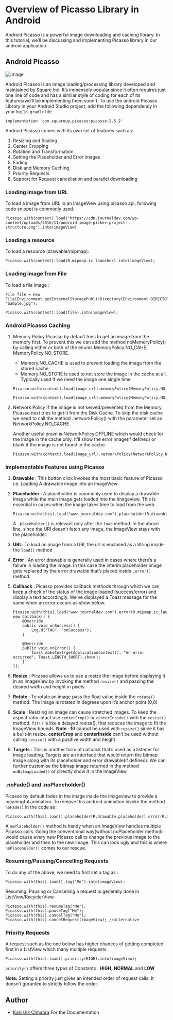 # Overview of Picasso Library in Android

Android Picasso is a powerful image downloading and caching library. In this tutorial, we’ll be discussing and implementing Picasso library in our android application.

## Android Picasso

![image](https://user-images.githubusercontent.com/67221487/143472285-5075100e-88c8-4eed-a391-36e052663256.png)


Android Picasso is an image loading/processing library developed and maintained by Square Inc. It’s immensely popular since it often requires just one line of code and has a similar style of coding for each of its features(we’ll be implementing them soon!). To use the android Picasso Library in your Android Studio project, add the following dependency in your `build.gradle` file.

```
implementation 'com.squareup.picasso:picasso:2.5.2'
```

Android Picasso comes with its own set of features such as:

1. Resizing and Scaling
1. Center Cropping
1. Rotation and Transformation
1. Setting the Placeholder and Error images
1. Fading
1. Disk and Memory Caching
1. Priority Requests
1. Support for Request cancellation and parallel downloading

### Loading image from URL

To load a image from URL in an ImageView using picasso api, following code snippet is commonly used.

```
Picasso.with(context).load("https://cdn.journaldev.com/wp-content/uploads/2016/11/android-image-picker-project-structure.png").into(imageView)
```

### Loading a resource
To load a resource (drawable/mipmap):

```
Picasso.with(context).load(R.mipmap.ic_launcher).into(imageView);
```


### Loading image from File

To load a file image :

```
File file = new File(Environment.getExternalStoragePublicDirectory(Environment.DIRECTORY_PICTURES), "Sample.jpg");

Picasso.with(context).load(file).into(imageView);
```

### Android Picasso Caching

1. Memory Policy
    Picasso by default tries to get an image from the memory first. To prevent this we can add the method           noMemoryPolicy() by calling either or both of the enums MemoryPolicy.NO_CAHE, MemoryPolicy.NO_STORE.

    * Memory.NO_CACHE is used to prevent loading the image from the stored cache.
    * Memory.NO_STORE is used to not store the image in the cache at all. Typically used if we need the image       one single time.

    ```
    Picasso.with(context).load(image_url).memoryPolicy(MemoryPolicy.NO_CACHE).into(imageView);
    ```
    ```
    Picasso.with(context).load(image_url).memoryPolicy(MemoryPolicy.NO_STORE).into(imageView);
    ```

2. Network Policy
If the image is not served/prevented from the Memory, Picasso next tries to get it from the Disk Cache.
To skip the disk cache we need to call the method .networkPolicy() with the parameter set as NetworkPolicy.NO_CACHE

    Another useful enum is NetworkPolicy.OFFLINE which would check for the image in the cache only. It’ll show     the error image(if defined) or blank if the image is not found in the cache.

    ```
    Picasso.with(context).load(image_url).networkPolicy(NetworkPolicy.NO_CACHE).into(imageView);
    ```



### Implementable Features using Picasso

1. __Drawable__ : This button click invokes the most basic feature of Picasso i.e. Loading A drawable image into an ImageView

1. __Placeholder__ : A placeholder is commonly used to display a drawable image while the main image gets loaded        into the imageview. This is essential in cases when the image takes time to load from the web.

    ```
    Picasso.with(this).load("www.journaldev.com").placeholder(R.drawable.placeholder).into(imageView);
    ```
    
    A `.placeholder()` is relevant only after the `load` method. In the above line, since the URl doesn’t fetch any     image, the ImageView stays with the placeholder.

1. __URL__: To load an image from a URl, the url is enclosed as a String inside the `load()` method

1. __Error__ : An error drawable is generally used in cases where there’s a failure in loading the image. In this case the interim placeholder image gets replaced by the error drawable that’s placed inside `.error()` method.

1. __Callback__ : Picasso provides callback methods through which we can keep a check of the status of the image loaded (success/error) and display a text accordingly. We’ve displayed a Toast message for the same when an error occurs as show below.

    ```
    Picasso.with(this).load("www.journaldev.com").error(R.mipmap.ic_launcher).into(imageView, new Callback() {
        @Override
        public void onSuccess() {
            Log.d("TAG", "onSuccess");
        }

        @Override
        public void onError() {
            Toast.makeText(getApplicationContext(), "An error occurred", Toast.LENGTH_SHORT).show();
        }
    });
    ```
1. __Resize__ : Picasso allows us to use a resize the image before displaying it in an ImageView by invoking the method `resize()` and passing the desired width and height in pixels

1. __Rotate__ : To rotate an image pass the float value inside the `rotate()` method. The image is rotated in degrees upon it’s anchor point (0,0)

1. __Scale__ : Resizing an image can cause stretched images. To keep the aspect ratio intact use `centerCrop()` or `centerInside()` with the `resize()` method.
`fit()` is like a delayed resize(), that reduces the image to fit the ImageView bounds.
__Note__ : __fit__ cannot be used with `resize()` since it has a built-in resize. __centerCrop__ and __centerInside__ can’t be used without calling `resize()` with a positive width and height

1. __Targets__ : This is another form of callback that’s used as a listener for image loading. Targets are an interface that would return the bitmap image along with its placeholder and error drawable(if defined). We can further customise the bitmap image returned in the method `onBitmapLoaded()` or directly show it in the ImageView

### .noFade() and .noPlaceholder()

Picasso by default fades in the image inside the imageview to provide a meaningful animation. To remove this android animation invoke the method `noFade()` in the code as :

```
Picasso.with(this).load().placeholder(R.drawable.placeholder).error(R.drawable.error).noFade().into(imageView);
```

A `noPlaceholder()` method is handy when an ImageView handles multiple Picasso calls. Going the conventional way(without noPlaceholder method) would cause every new Picasso call to change the previous image to the placeholder and then to the new image. This can look ugly and this is where `noPlaceholder()` comes to our rescue.


### Resuming/Pausing/Cancelling Requests

To do any of the above, we need to first set a tag as :

```
Picasso.with(this).load().tag("Me").into(imageView);
```

Resuming, Pausing or Cancelling a request is generally done in ListView/RecyclerView.

```
Picasso.with(this).resumeTag("Me");
Picasso.with(this).pauseTag("Me");
Picasso.with(this).cancelTag("Me");
Picasso.with(this).cancelRequest(imageView); //alternative
```

### Priority Requests

A request such as the one below has higher chances of getting completed first in a ListView which many multiple requests.

```
Picasso.with(this).load().priority(HIGH).into(imageView);
```

`priority()` offers three types of Constants : __HIGH__, __NORMAL__ and __LOW__

__Note:__ Setting a priority just gives an intended order of request calls. It doesn’t gurantee to strictly follow the order.

## Author

- [Kanishk Chhabra](https://github.com/mrkc2303/) For the Documentation
